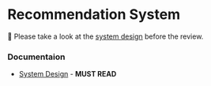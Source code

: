 # Recommendation System

🔶 Please take a look at the [system design](./doc/system-design.md) before the review.

### Documentaion

- [System Design](./doc/system-design.md) - **MUST READ**
